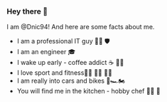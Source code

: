### Hey there 👋

I am @Dnic94! And here are some facts about me.
* I am a professional IT guy 👨‍💻 🛡
* I am an engineer 🎓
* I wake up early - coffee addict ☕️  🙋‍♂️
* I love sport and fitness🏃‍♂️ 🏊‍♂️  🏋️‍♂️ 
* I am really into cars and bikes 🏁🏎️🏍️
* You will find me in the kitchen - hobby chef 👨‍🍳 🔪
